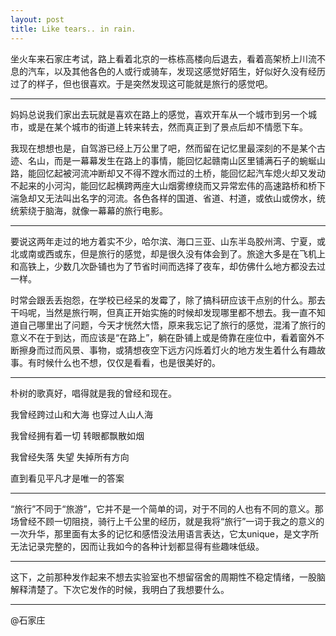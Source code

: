 ```yaml
---
layout: post
title: Like tears.. in rain.
---
```

  坐火车来石家庄考试，路上看着北京的一栋栋高楼向后退去，看着高架桥上川流不息的汽车，以及其他各色的人或行或骑车，发现这感觉好陌生，好似好久没有经历过了的样子，但也很喜欢。于是突然发现这可能就是旅行的感觉吧。

  -------------------------------------------

  妈妈总说我们家出去玩就是喜欢在路上的感觉，喜欢开车从一个城市到另一个城市，或是在某个城市的街道上转来转去，然而真正到了景点后却不情愿下车。

  我现在想想也是，自驾游已经上万公里了吧，然而留在记忆里最深刻的不是某个古迹、名山，而是一幕幕发生在路上的事情，能回忆起赣南山区里铺满石子的蜿蜒山路，能回忆起被河流冲断却又不得不蹚水而过的土桥，能回忆起汽车熄火却又发动不起来的小河沟，能回忆起横跨两座大山烟雾缭绕而又异常宏伟的高速路桥和桥下湍急却又无法叫出名字的河流。各色各样的国道、省道、村道，或依山或傍水，统统萦绕于脑海，就像一幕幕的旅行电影。

  -------------------------------------------

  要说这两年走过的地方着实不少，哈尔滨、海口三亚、山东半岛胶州湾、宁夏，或北或南或西或东，但是旅行的感觉，却是很久没有体会到了。旅途大多是在飞机上和高铁上，少数几次卧铺也为了节省时间而选择了夜车，却仿佛什么地方都没去过一样。

  时常会跟丢丢抱怨，在学校已经呆的发霉了，除了搞科研应该干点别的什么。那去干吗呢，当然是旅行啊，但真正开始实施的时候却发现哪里都不想去。我一直不知道自己哪里出了问题，今天才恍然大悟，原来我忘记了旅行的感觉，混淆了旅行的意义不在于到达，而应该是“在路上”，躺在卧铺上或是倚靠在座位中，看着窗外不断擦身而过而风景、事物，或猜想夜空下远方闪烁着灯火的地方发生着什么有趣故事。有时候什么也不想，仅仅是看看，也是很美好的。

  -------------------------------------------

  朴树的歌真好，唱得就是我的曾经和现在。

  我曾经跨过山和大海 也穿过人山人海

  我曾经拥有着一切 转眼都飘散如烟

  我曾经失落 失望 失掉所有方向

  直到看见平凡才是唯一的答案

  -------------------------------------------

  “旅行”不同于“旅游”，它并不是一个简单的词，对于不同的人也有不同的意义。那场曾经不顾一切阻挠，骑行上千公里的经历，就是我将“旅行”一词于我之的意义的一次升华，那里面有太多的记忆和感悟没法用语言表达，它太unique，是文字所无法记录完整的，因而让我如今的各种计划都显得有些趣味低级。

  -------------------------------------------

  这下，之前那种发作起来不想去实验室也不想留宿舍的周期性不稳定情绪，一股脑解释清楚了。下次它发作的时候，我明白了我想要什么。

  -------------------------------------------
  
  @石家庄 